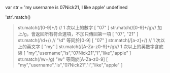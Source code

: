 var str = 'my username is 07Nick21, I like apple'
undefined

'str'.match()
> str.match(/[0-9]+/) // 1 次以上的數字
[ "07" ]
> str.match(/[0-9]+/g)// 加上/g，會返回所有符合選項，不加只傳回第一項
[ "07", "21" ]
> str.match(/\d+/) // "\d" 等同於[0-9]
[ "07" ]
> str.match(/[a-z]+/) // 1 次以上的英文字
[ "my" ]
> str.match(/[A-Za-z0-9]+/g)// 1 次以上的英數字含底線
[
  "my","username","is","07Nick21","I","like","apple"
]
> str.match(/\w+/g) "\w" 等同於[A-Za-z0-9]
[
  "my","username","is","07Nick21","I","like","apple"
]